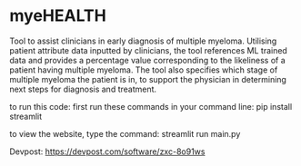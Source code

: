 # myeHEALTH
Tool to assist clinicians in early diagnosis of multiple myeloma. Utilising patient attribute data inputted by clinicians, the tool references ML trained data and provides a percentage value corresponding to the likeliness of a patient having multiple myeloma. The tool also specifies which stage of multiple myeloma the patient is in, to support the physician in determining next steps for diagnosis and treatment. 

to run this code:
  first run these commands in your command line:
  pip install streamlit

  to view the website, type the command:
  streamlit run main.py
 
 Devpost: https://devpost.com/software/zxc-8o91ws
  
